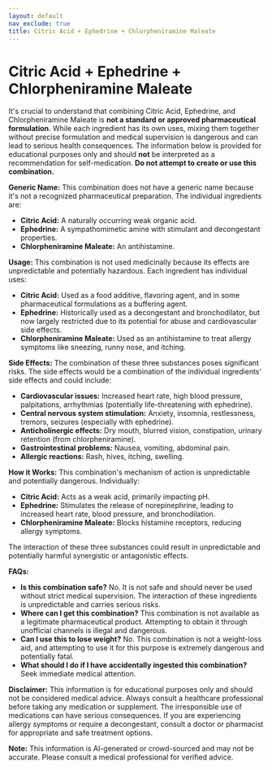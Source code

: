 ```yaml
---
layout: default
nav_exclude: true
title: Citric Acid + Ephedrine + Chlorpheniramine Maleate
---
```


# Citric Acid + Ephedrine + Chlorpheniramine Maleate

It's crucial to understand that combining Citric Acid, Ephedrine, and Chlorpheniramine Maleate is **not a standard or approved pharmaceutical formulation**.  While each ingredient has its own uses, mixing them together without precise formulation and medical supervision is dangerous and can lead to serious health consequences.  The information below is provided for educational purposes only and should **not** be interpreted as a recommendation for self-medication.  **Do not attempt to create or use this combination.**

**Generic Name:**  This combination does not have a generic name because it's not a recognized pharmaceutical preparation.  The individual ingredients are:

* **Citric Acid:** A naturally occurring weak organic acid.
* **Ephedrine:** A sympathomimetic amine with stimulant and decongestant properties.
* **Chlorpheniramine Maleate:** An antihistamine.

**Usage:**  This combination is not used medicinally because its effects are unpredictable and potentially hazardous. Each ingredient has individual uses:

* **Citric Acid:** Used as a food additive, flavoring agent, and in some pharmaceutical formulations as a buffering agent.
* **Ephedrine:** Historically used as a decongestant and bronchodilator, but now largely restricted due to its potential for abuse and cardiovascular side effects.
* **Chlorpheniramine Maleate:** Used as an antihistamine to treat allergy symptoms like sneezing, runny nose, and itching.


**Side Effects:**  The combination of these three substances poses significant risks.  The side effects would be a combination of the individual ingredients' side effects and could include:

* **Cardiovascular issues:** Increased heart rate, high blood pressure, palpitations, arrhythmias (potentially life-threatening with ephedrine).
* **Central nervous system stimulation:** Anxiety, insomnia, restlessness, tremors, seizures (especially with ephedrine).
* **Anticholinergic effects:** Dry mouth, blurred vision, constipation, urinary retention (from chlorpheniramine).
* **Gastrointestinal problems:** Nausea, vomiting, abdominal pain.
* **Allergic reactions:** Rash, hives, itching, swelling.


**How it Works:**  This combination's mechanism of action is unpredictable and potentially dangerous.  Individually:

* **Citric Acid:** Acts as a weak acid, primarily impacting pH.
* **Ephedrine:** Stimulates the release of norepinephrine, leading to increased heart rate, blood pressure, and bronchodilation.
* **Chlorpheniramine Maleate:** Blocks histamine receptors, reducing allergy symptoms.

The interaction of these three substances could result in unpredictable and potentially harmful synergistic or antagonistic effects.


**FAQs:**

* **Is this combination safe?** No.  It is not safe and should never be used without strict medical supervision. The interaction of these ingredients is unpredictable and carries serious risks.
* **Where can I get this combination?**  This combination is not available as a legitimate pharmaceutical product.  Attempting to obtain it through unofficial channels is illegal and dangerous.
* **Can I use this to lose weight?**  No.  This combination is not a weight-loss aid, and attempting to use it for this purpose is extremely dangerous and potentially fatal.
* **What should I do if I have accidentally ingested this combination?**  Seek immediate medical attention.


**Disclaimer:** This information is for educational purposes only and should not be considered medical advice.  Always consult a healthcare professional before taking any medication or supplement.  The irresponsible use of medications can have serious consequences.  If you are experiencing allergy symptoms or require a decongestant, consult a doctor or pharmacist for appropriate and safe treatment options.


**Note:** This information is AI-generated or crowd-sourced and may not be accurate. Please consult a medical professional for verified advice.